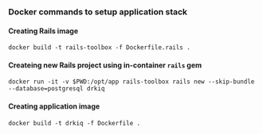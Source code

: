 ### Docker commands to setup application stack

#### Creating Rails image
`docker build -t rails-toolbox -f Dockerfile.rails .`

#### Createing new Rails project using in-container `rails` gem
`docker run -it -v $PWD:/opt/app rails-toolbox rails new --skip-bundle --database=postgresql drkiq`

#### Creating application image
`docker build -t drkiq -f Dockerfile .`
